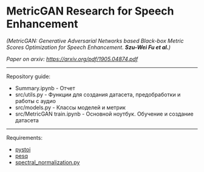 # MetricGAN Research for Speech Enhancement

*(MetricGAN: Generative Adversarial Networks based Black-box Metric Scores
Optimization for Speech Enhancement. **Szu-Wei Fu et al.**)*

*Paper on arxiv: https://arxiv.org/pdf/1905.04874.pdf*

---

Repository guide:
- Summary.ipynb - Отчет
- src/utils.py - Функции для создания датасета, предобработки и работы с аудио
- src/models.py - Классы моделей и метрик
- src/MetricGAN train.ipynb - Основной ноутбук. Обучение и создание датасета

---

Requirements:
- [pystoi](https://github.com/mpariente/pystoi)
- [pesq](https://github.com/ludlows/python-pesq)
- [spectral_normalization.py](https://github.com/christiancosgrove/pytorch-spectral-normalization-gan/blob/master/spectral_normalization.py)
